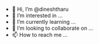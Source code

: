 - 👋 Hi, I’m @dineshtharu
- 👀 I’m interested in ...
- 🌱 I’m currently learning ...
- 💞️ I’m looking to collaborate on ...
- 📫 How to reach me ...

<!---
dineshtharu/dineshtharu is a ✨ special ✨ repository because its `README.md` (this file) appears on your GitHub profile.
You can click the Preview link to take a look at your changes.
--->
